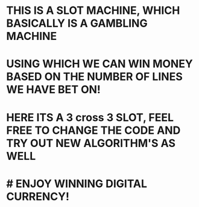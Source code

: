 


# THIS IS A SLOT MACHINE, WHICH BASICALLY IS A GAMBLING MACHINE
# USING WHICH WE CAN WIN MONEY BASED ON THE NUMBER OF LINES WE HAVE BET ON!
# HERE ITS A 3 cross 3 SLOT, FEEL FREE TO CHANGE THE CODE AND TRY OUT NEW ALGORITHM'S AS WELL



#                       # ENJOY WINNING DIGITAL CURRENCY! #